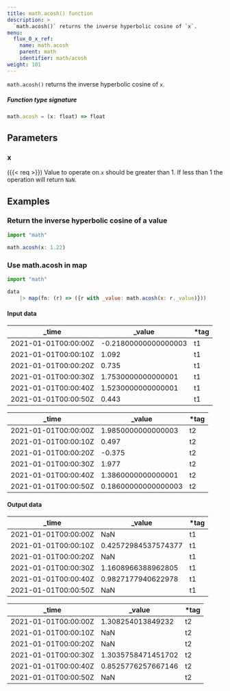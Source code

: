 ```yaml
---
title: math.acosh() function
description: >
  `math.acosh()` returns the inverse hyperbolic cosine of `x`.
menu:
  flux_0_x_ref:
    name: math.acosh
    parent: math
    identifier: math/acosh
weight: 101
---
```


<!------------------------------------------------------------------------------

IMPORTANT: This page was generated from comments in the Flux source code. Any
edits made directly to this page will be overwritten the next time the
documentation is generated. 

To make updates to this documentation, update the function comments above the
function definition in the Flux source code:

https://github.com/influxdata/flux/blob/master/stdlib/math/math.flux#L160-L160

Contributing to Flux: https://github.com/influxdata/flux#contributing
Fluxdoc syntax: https://github.com/influxdata/flux/blob/master/docs/fluxdoc.md

------------------------------------------------------------------------------->

`math.acosh()` returns the inverse hyperbolic cosine of `x`.



##### Function type signature

```js
math.acosh = (x: float) => float
```

## Parameters

### x

({{< req >}})
Value to operate on.`x` should be greater than 1. If less than 1 the operation will return `NaN`.


## Examples


### Return the inverse hyperbolic cosine of a value

```js
import "math"

math.acosh(x: 1.22)
```


### Use math.acosh in map

```js
import "math"

data
    |> map(fn: (r) => ({r with _value: math.acosh(x: r._value)}))
```

#### Input data

| _time                | _value               | *tag |
| -------------------- | -------------------- | ---- |
| 2021-01-01T00:00:00Z | -0.21800000000000003 | t1   |
| 2021-01-01T00:00:10Z | 1.092                | t1   |
| 2021-01-01T00:00:20Z | 0.735                | t1   |
| 2021-01-01T00:00:30Z | 1.7530000000000001   | t1   |
| 2021-01-01T00:00:40Z | 1.5230000000000001   | t1   |
| 2021-01-01T00:00:50Z | 0.443                | t1   |

| _time                | _value              | *tag |
| -------------------- | ------------------- | ---- |
| 2021-01-01T00:00:00Z | 1.9850000000000003  | t2   |
| 2021-01-01T00:00:10Z | 0.497               | t2   |
| 2021-01-01T00:00:20Z | -0.375              | t2   |
| 2021-01-01T00:00:30Z | 1.977               | t2   |
| 2021-01-01T00:00:40Z | 1.3860000000000001  | t2   |
| 2021-01-01T00:00:50Z | 0.18600000000000003 | t2   |


#### Output data

| _time                | _value              | *tag |
| -------------------- | ------------------- | ---- |
| 2021-01-01T00:00:00Z | NaN                 | t1   |
| 2021-01-01T00:00:10Z | 0.42572984537574377 | t1   |
| 2021-01-01T00:00:20Z | NaN                 | t1   |
| 2021-01-01T00:00:30Z | 1.1608966388962805  | t1   |
| 2021-01-01T00:00:40Z | 0.9827177940622978  | t1   |
| 2021-01-01T00:00:50Z | NaN                 | t1   |

| _time                | _value             | *tag |
| -------------------- | ------------------ | ---- |
| 2021-01-01T00:00:00Z | 1.308254013849232  | t2   |
| 2021-01-01T00:00:10Z | NaN                | t2   |
| 2021-01-01T00:00:20Z | NaN                | t2   |
| 2021-01-01T00:00:30Z | 1.3035758471451702 | t2   |
| 2021-01-01T00:00:40Z | 0.8525776257667146 | t2   |
| 2021-01-01T00:00:50Z | NaN                | t2   |

